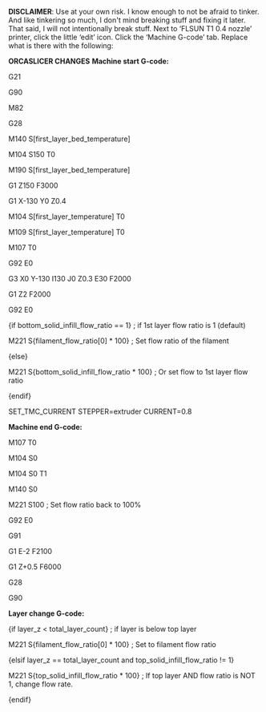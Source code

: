 **DISCLAIMER**: Use at your own risk. I know enough to not be afraid to tinker. And like tinkering so much, I don't mind breaking stuff and fixing it later. That said, I will not intentionally break stuff.
Next to ‘FLSUN T1 0.4 nozzle’ printer, click the little ‘edit’ icon. Click the ‘Machine G-code’ tab.  Replace what is there with the following:
 
**ORCASLICER CHANGES**
**Machine start G-code:**

G21

G90

M82

G28

M140 S[first_layer_bed_temperature]

M104 S150 T0

M190 S[first_layer_bed_temperature]

G1 Z150 F3000

G1 X-130 Y0 Z0.4

M104 S[first_layer_temperature] T0

M109 S[first_layer_temperature] T0

M107 T0

G92 E0

G3 X0 Y-130 I130 J0 Z0.3 E30 F2000

G1 Z2 F2000

G92 E0

{if bottom_solid_infill_flow_ratio == 1}  ; if 1st layer flow ratio is 1 (default)

  M221 S{filament_flow_ratio[0] * 100}  ; Set flow ratio of the filament

{else}

  M221 S{bottom_solid_infill_flow_ratio * 100} ; Or set flow to 1st layer flow ratio

{endif}

SET_TMC_CURRENT STEPPER=extruder CURRENT=0.8
 

**Machine end G-code:**

M107 T0

M104 S0

M104 S0 T1

M140 S0

M221 S100  ; Set flow ratio back to 100%

G92 E0

G91

G1 E-2 F2100

G1 Z+0.5 F6000

G28

G90

 

**Layer change G-code:**

{if layer_z < total_layer_count}  ; if layer is below top layer

  M221 S{filament_flow_ratio[0] * 100}  ; Set to filament flow ratio

{elsif layer_z == total_layer_count and top_solid_infill_flow_ratio != 1}

  M221 S{top_solid_infill_flow_ratio * 100}  ; If top layer AND flow ratio is NOT 1, change flow rate.

{endif}
